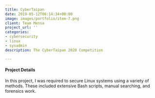 ```yaml
---
title: CyberTaipan
date: 2019-05-12T06:14:34+00:00
image: images/portfolio/item-7.png
client: Team Mensa
project_url: ''
categories:
- cybersecurity
- linux
- sysadmin
description: The CyberTaipan 2020 Competition

---
```

#### Project Details

In this project, I was required to secure Linux systems using a variety of methods. These included extensive Bash scripts, manual searching, and forensics work.